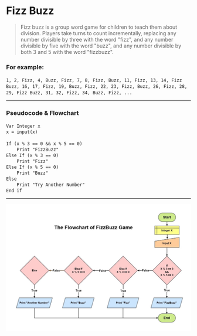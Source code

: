 # Fizz Buzz
> Fizz buzz is a group word game for children to teach them about division.
> Players take turns to count incrementally,
> replacing any number divisible by three with the word "fizz",
>  and any number divisible by five with the word "buzz",
>  and any number divisible by both 3 and 5 with the word "fizzbuzz".

### For example:
`1, 2, Fizz, 4, Buzz, Fizz, 7, 8, Fizz, Buzz, 11, Fizz, 13, 14, Fizz Buzz, 16, 17, Fizz, 19, Buzz, Fizz, 22, 23, Fizz, Buzz, 26, Fizz, 28, 29, Fizz Buzz, 31, 32, Fizz, 34, Buzz, Fizz, ...`

---
### Pseudocode & Flowchart

```pseudocode
Var Integer x
x = input(x)

If (x % 3 == 0 && x % 5 == 0)
    Print "FizzBuzz"
Else If (x % 3 == 0)
    Print "Fizz"
Else If (x % 5 == 0)
    Print "Buzz"
Else
    Print "Try Another Number"
End if
```
---
![](FizzBuzz.jpg "FizzBuzz Flowchart")
